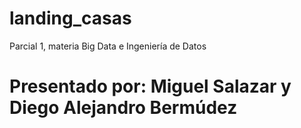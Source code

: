 # landing_casas
Parcial 1, materia Big Data e Ingeniería de Datos
# Presentado por: Miguel Salazar y Diego Alejandro Bermúdez
